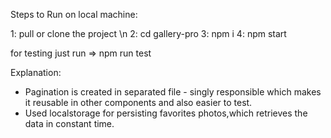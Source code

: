 
Steps to Run on local machine:

1: pull or clone the project \n
2: cd gallery-pro
3: npm i 
4: npm start

for testing just run => npm run test

Explanation:

- Pagination is created in separated file - singly responsible which makes it reusable in other components and also easier to test.
- Used localstorage for persisting favorites photos,which retrieves the data in constant time.
